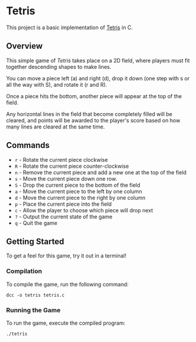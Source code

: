 # Tetris
This project is a basic implementation of [Tetris](https://tetris.com/play-tetris) in C.


## Overview

This simple game of _Tetris_ takes place on a 2D field, where players must fit together descending shapes to make lines.

You can move a piece left (a) and right (d), drop it down (one step with s or all the way with S), and rotate it (r and R).

Once a piece hits the bottom, another piece will appear at the top of the field.

Any horizontal lines in the field that become completely filled will be cleared, and points will be awarded to the player's score based on how many lines are cleared at the same time.

## Commands

- `r` - Rotate the current piece clockwise	
- `R` - Rotate the current piece counter-clockwise	
- `n` - Remove the current piece and add a new one at the top of the field	
- `s` - Move the current piece down one row.	
- `S` - Drop the current piece to the bottom of the field	
- `a` - Move the current piece to the left by one column	
- `d` - Move the current piece to the right by one column	
- `p` - Place the current piece into the field	
- `c` - Allow the player to choose which piece will drop next	
- `?` - Output the current state of the game	
- `q` - Quit the game	

## Getting Started
To get a feel for this game, try it out in a terminal!

### Compilation
To compile the game, run the following command:
```
dcc -o tetris tetris.c
```

### Running the Game
To run the game, execute the compiled program:
```
./tetris
```
